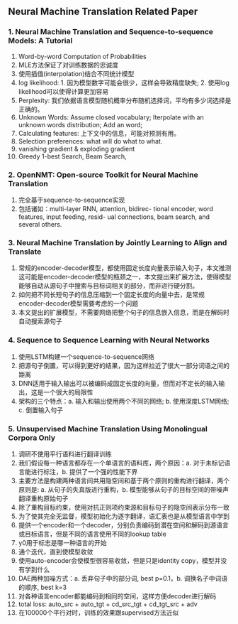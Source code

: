## Neural Machine Translation Related Paper

### 1. Neural Machine Translation and Sequence-to-sequence Models: A Tutorial
1. Word-by-word Computation of Probabilities
2. MLE方法保证了对训练数据的忠诚度
3. 使用插值(interpolation)结合不同统计模型
4. log likelihood: 1. 因为模型数字可能会很少，这样会导致精度缺失; 2. 使用log likelihood可以使得计算更加容易
5. Perplexity: 我们依据语言模型随机概率分布随机选择词，平均有多少词选择是正确的。
6. Unknown Words: Assume closed vocabulary; Iterpolate with an unknown words distribution; Add an <unk> word;
7. Calculating features: 上下文中的信息，可能对预测有用。
8. Selection preferences: what will do what to what.
9. vanishing gradient & exploding gradient
10.  Greedy 1-best Search, Beam Search,

### 2. OpenNMT: Open-source Toolkit for Neural Machine Translation
1. 完全基于sequence-to-sequence实现
2. 包括诸如：multi-layer RNN, attention, bidirec- tional encoder, word features, input feeding, resid- ual connections, beam search, and several others.

### 3. Neural Machine Translation by Jointly Learning to Align and Translate
1. 常规的encoder-decoder模型，都使用固定长度向量表示输入句子，本文推测这可能是encoder-decoder模型的瓶颈之一，本文提出来扩展方法，使得模型能够自动从源句子中搜索与目标词相关的部分，而非进行硬分割。
2. 如何把不同长短句子的信息压缩到一个固定长度的向量中去，是常规encoder-decoder模型需要考虑的一个问题
3. 本文提出的扩展模型，不需要网络把整个句子的信息嵌入信息，而是在解码时自动搜索源句子

### 4. Sequence to Sequence Learning with Neural Networks
1. 使用LSTM构建一个sequence-to-sequence网络
2. 把源句子倒置，可以得到更好的结果，因为这样拉近了很大一部分词语之间的距离
3. DNN适用于输入输出可以被编码成固定长度的向量，但而对不定长的输入输出，这是一个很大的局限性
4. 架构的三个特点：a. 输入和输出使用两个不同的网络; b. 使用深度LSTM网络; c. 倒置输入句子

### 5. Unsupervised Machine Translation Using Monolingual Corpora Only
1. 调研不使用平行语料进行翻译训练
2. 我们假设每一种语言都存在一个单语言的语料库，两个原因：a. 对于未标记语言能进行标注，b. 提供了一个强的性能下界
3. 主要方法是构建两种语言间共用隐空间和基于两个原则的重构进行翻译，两个原则是: a. 从句子的失真版进行重构，b. 模型能够从句子的目标空间的带噪声翻译重构原始句子
4. 除了重构目标约束，使用对抗正则项约束源和目标句子的隐空间表示分布一致
5. 为了使其完全无监督，模型初始化为逐字翻译，语汇表也是从模型语言中学到
6. 提供一个encoder和一个decoder，分别负责编码到潜在空间和解码到源语言或目标语言，但是不同的语言使用不同的lookup table
7. y0用于标志是哪一种语言的开始
8. 通个迭代，直到使模型收敛
9. 使用auto-encoder会使模型很容易收敛，但是只是identity copy，模型并没有学到什么
10. DAE两种加噪方式：a. 丢弃句子中的部分词, best p=0.1，b. 调换名子中词语的顺序, best k=3
11. 对各种语言encoder都能编码到相同的空间，这样方便decoder进行解码
12. total loss: auto_src + auto_tgt + cd_src_tgt + cd_tgt_src + adv
13. 在100000个平行对时，训练的效果跟supervised方法近似
